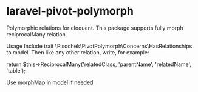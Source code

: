 # laravel-pivot-polymorph
Polymorphic relations for eloquent.
This package supports fully morph reciprocalMany relation.

Usage
Include trait \Pisochek\PivotPolymorph\Concerns\HasRelationships to model. Then like any other relation, write, for example:

return $this->ReciprocalMany('relatedClass, 'parentName', 'relatedName', 'table');

Use morphMap in model if needed